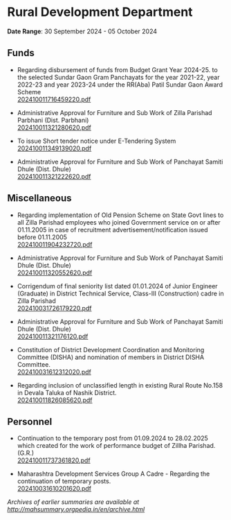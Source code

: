 # Rural Development Department

**Date Range**: 30 September 2024 - 05 October 2024


## Funds
- Regarding disbursement of funds from Budget Grant Year 2024-25. to the selected Sundar Gaon Gram Panchayats for the year 2021-22, year 2022-23 and year 2023-24 under the RR(Aba) Patil Sundar Gaon Award Scheme\
  [202410011716459220.pdf](https://gr.maharashtra.gov.in/Site/Upload/Government%20Resolutions/English/202410011716459220.pdf)

- Administrative Approval for Furniture and Sub Work of  Zilla Parishad Parbhani (Dist. Parbhani)\
  [202410011321280620.pdf](https://gr.maharashtra.gov.in/Site/Upload/Government%20Resolutions/English/202410011321280620.pdf)

- To issue Short tender notice under E-Tendering System\
  [202410011349139020.pdf](https://gr.maharashtra.gov.in/Site/Upload/Government%20Resolutions/English/202410011349139020.pdf)

- Administrative Approval for Furniture and Sub Work of  Panchayat Samiti Dhule (Dist. Dhule)\
  [202410011321222620.pdf](https://gr.maharashtra.gov.in/Site/Upload/Government%20Resolutions/English/202410011321222620.pdf)

## Miscellaneous
- Regarding implementation of Old Pension Scheme on State Govt lines to all Zilla Parishad employees who joined Government service on or after 01.11.2005 in case of recruitment advertisement/notification issued before 01.11.2005\
  [202410011904232720.pdf](https://gr.maharashtra.gov.in/Site/Upload/Government%20Resolutions/English/202410011904232720.pdf)

- Administrative Approval for Furniture and Sub Work of  Panchayat Samiti Dhule (Dist. Dhule)\
  [202410011320552620.pdf](https://gr.maharashtra.gov.in/Site/Upload/Government%20Resolutions/English/202410011320552620.pdf)

- Corrigendum of final seniority list dated 01.01.2024 of Junior Engineer (Graduate) in District Technical Service, Class-III (Construction) cadre in Zilla Parishad\
  [202410031726179220.pdf](https://gr.maharashtra.gov.in/Site/Upload/Government%20Resolutions/English/202410031726179220.pdf)

- Administrative Approval for Furniture and Sub Work of  Panchayat Samiti Dhule (Dist. Dhule)\
  [202410011321176120.pdf](https://gr.maharashtra.gov.in/Site/Upload/Government%20Resolutions/English/202410011321176120.pdf)

- Constitution of District Development Coordination and Monitoring Committee (DISHA) and nomination of members in District DISHA Committee.\
  [202410031612312020.pdf](https://gr.maharashtra.gov.in/Site/Upload/Government%20Resolutions/English/202410031612312020.pdf)

- Regarding inclusion of unclassified length in existing Rural Route No.158 in Devala Taluka of Nashik District.\
  [202410011826085620.pdf](https://gr.maharashtra.gov.in/Site/Upload/Government%20Resolutions/English/202410011826085620.pdf)

## Personnel
- Continuation to the temporary post from 01.09.2024 to 28.02.2025 which created for the work of performance budget of Zillha Parishad. (G.R.)\
  [202410011737361820.pdf](https://gr.maharashtra.gov.in/Site/Upload/Government%20Resolutions/English/202410011737361820.pdf)

- Maharashtra Development Services Group A Cadre - Regarding the continuation of temporary posts.\
  [202410031610201620.pdf](https://gr.maharashtra.gov.in/Site/Upload/Government%20Resolutions/English/202410031610201620.pdf)


*Archives of earlier summaries are available at http://mahsummary.orgpedia.in/en/archive.html*